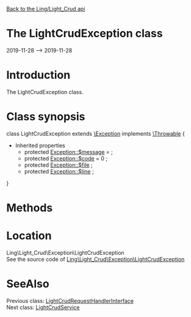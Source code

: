 [Back to the Ling/Light_Crud api](https://github.com/lingtalfi/Light_Crud/blob/master/doc/api/Ling/Light_Crud.md)



The LightCrudException class
================
2019-11-28 --> 2019-11-28






Introduction
============

The LightCrudException class.



Class synopsis
==============


class <span class="pl-k">LightCrudException</span> extends [\Exception](http://php.net/manual/en/class.exception.php) implements [\Throwable](http://php.net/manual/en/class.throwable.php) {

- Inherited properties
    - protected  [Exception::$message](#property-message) =  ;
    - protected  [Exception::$code](#property-code) = 0 ;
    - protected  [Exception::$file](#property-file) ;
    - protected  [Exception::$line](#property-line) ;

}






Methods
==============






Location
=============
Ling\Light_Crud\Exception\LightCrudException<br>
See the source code of [Ling\Light_Crud\Exception\LightCrudException](https://github.com/lingtalfi/Light_Crud/blob/master/Exception/LightCrudException.php)



SeeAlso
==============
Previous class: [LightCrudRequestHandlerInterface](https://github.com/lingtalfi/Light_Crud/blob/master/doc/api/Ling/Light_Crud/CrudRequestHandler/LightCrudRequestHandlerInterface.md)<br>Next class: [LightCrudService](https://github.com/lingtalfi/Light_Crud/blob/master/doc/api/Ling/Light_Crud/Service/LightCrudService.md)<br>
